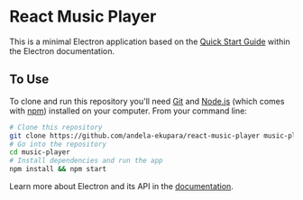 # React Music Player

This is a minimal Electron application based on the [Quick Start Guide](http://electron.atom.io/docs/latest/tutorial/quick-start) within the Electron documentation.

## To Use

To clone and run this repository you'll need [Git](https://git-scm.com) and [Node.js](https://nodejs.org/en/download/) (which comes with [npm](http://npmjs.com)) installed on your computer. From your command line:

```bash
# Clone this repository
git clone https://github.com/andela-ekupara/react-music-player music-player
# Go into the repository
cd music-player
# Install dependencies and run the app
npm install && npm start
```

Learn more about Electron and its API in the [documentation](http://electron.atom.io/docs/latest).
